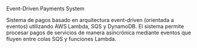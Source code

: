Event-Driven Payments System

Sistema de pagos basado en arquitectura event-driven (orientada a eventos) utilizando AWS Lambda, SQS y DynamoDB.
El sistema permite procesar pagos de servicios de manera asincrónica mediante eventos que fluyen entre colas SQS y funciones Lambda.